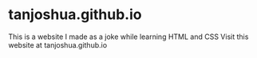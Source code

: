 # tanjoshua.github.io
This is a website I made as a joke while learning HTML and CSS
Visit this website at tanjoshua.github.io
